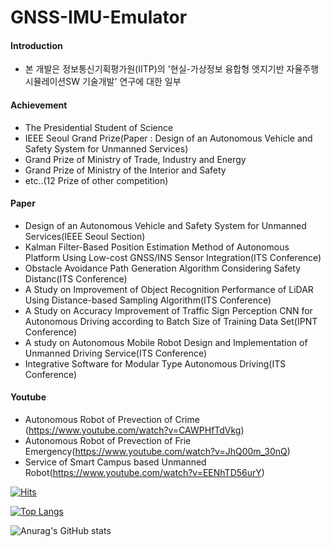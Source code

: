 # GNSS-IMU-Emulator

#### Introduction
- 본 개발은 정보통신기획평가원(IITP)의 '현실-가상정보 융합형 엣지기반 자율주행 시뮬레이션SW 기술개발' 연구에 대한 일부 


#### Achievement
- The Presidential Student of Science
- IEEE Seoul Grand Prize(Paper : Design of an Autonomous Vehicle and Safety System for Unmanned Services)
- Grand Prize of Ministry of Trade, Industry and Energy
- Grand Prize of Ministry of the Interior and Safety
- etc..(12 Prize of other competition)

#### Paper
- Design of an Autonomous Vehicle and Safety System for Unmanned Services(IEEE Seoul Section)
- Kalman Filter-Based Position Estimation Method of Autonomous Platform Using Low-cost GNSS/INS Sensor Integration(ITS Conference)
- Obstacle Avoidance Path Generation Algorithm Considering Safety Distanc(ITS Conference)
- A Study on Improvement of Object Recognition Performance of LiDAR Using Distance-based Sampling Algorithm(ITS Conference)
- A Study on Accuracy Improvement of Traffic Sign Perception CNN for Autonomous Driving according to Batch Size of Training Data Set(IPNT Conference)
- A study on Autonomous Mobile Robot Design and Implementation of Unmanned Driving Service(ITS Conference)
- Integrative Software for Modular Type Autonomous Driving(ITS Conference)

#### Youtube
- Autonomous Robot of Prevection of Crime (https://www.youtube.com/watch?v=CAWPHfTdVkg)
- Autonomous Robot of Prevection of Frie Emergency(https://www.youtube.com/watch?v=JhQ00m_30nQ)
- Service of Smart Campus based Unmanned Robot(https://www.youtube.com/watch?v=EENhTD56urY)

 
[![Hits](https://hits.seeyoufarm.com/api/count/incr/badge.svg?url=https%3A%2F%2Fgithub.com%2Fmoc06207&count_bg=%2379C83D&title_bg=%23555555&icon=&icon_color=%23E7E7E7&title=hits&edge_flat=false)](https://hits.seeyoufarm.com)

[![Top Langs](https://github-readme-stats.vercel.app/api/top-langs/?username=moc06207&layout=compact)](https://github.com/anuraghazra/github-readme-stats)

![Anurag's GitHub stats](https://github-readme-stats.vercel.app/api?username=moc06207&show_icons=true&theme=radical)
